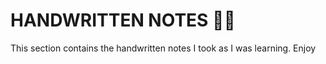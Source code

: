 # HANDWRITTEN NOTES ✍🏽
This section contains the handwritten notes I took as I was learning. 
Enjoy

